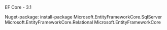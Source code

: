 EF Core - 3.1 

Nuget-package:
install-package Microsoft.EntityFrameworkCore.SqlServer
Microsoft.EntityFrameworkCore.Relational
Microsoft.EntityFrameworkCore
